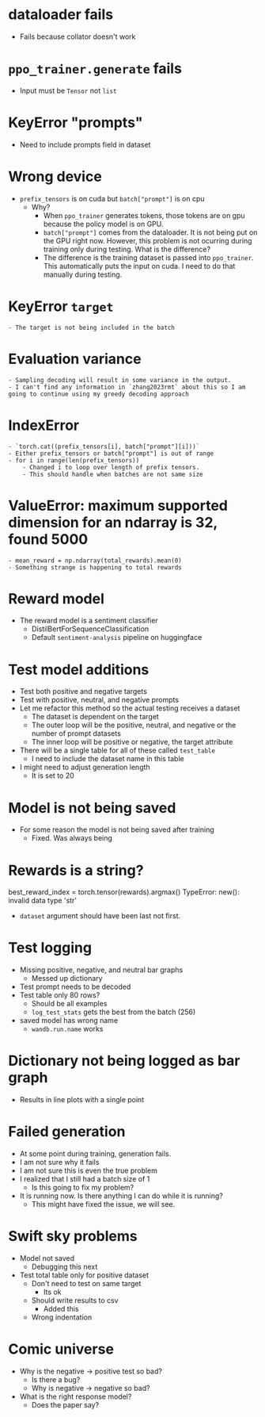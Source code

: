 # dataloader fails
- Fails because collator doesn't work
# `ppo_trainer.generate` fails
- Input must be `Tensor` not `list`
# KeyError "prompts"
- Need to include prompts field in dataset
# Wrong device
- `prefix_tensors` is on cuda but `batch["prompt"]` is on cpu
    - Why?
        - When `ppo_trainer` generates tokens, those tokens are on gpu because the 
            policy model is on GPU. 
        - `batch["prompt"]` comes from the dataloader. It is not being put on the GPU
            right now. However, this problem is not ocurring during training only 
            during testing. What is the difference?
        - The difference is the training dataset is passed into `ppo_trainer`.
            This automatically puts the input on cuda. I need to do that manually during
            testing.
# KeyError `target`
    - The target is not being included in the batch
# Evaluation variance
    - Sampling decoding will result in some variance in the output. 
    - I can't find any information in `zhang2023rmt` about this so I am going to continue using my greedy decoding approach
# IndexError
    - `torch.cat((prefix_tensors[i], batch["prompt"][i]))`
    - Either prefix_tensors or batch["prompt"] is out of range
    - for i in range(len(prefix_tensors))
        - Changed i to loop over length of prefix tensors. 
        - This should handle when batches are not same size
#  ValueError: maximum supported dimension for an ndarray is 32, found 5000
    - mean_reward = np.ndarray(total_rewards).mean(0)
    - Something strange is happening to total rewards
# Reward model
- The reward model is a sentiment classifier
    - DistilBertForSequenceClassification
    - Default `sentiment-analysis` pipeline on huggingface 
# Test model additions
- Test both positive and negative targets
- Test with positive, neutral, and negative prompts
- Let me refactor this method so the actual testing receives a dataset
    - The dataset is dependent on the target
    - The outer loop will be the positive, neutral, and negative or the number of prompt datasets
    - The inner loop will be positive or negative, the target attribute
- There will be a single table for all of these called `test_table`
    - I need to include the dataset name in this table
- I might need to adjust generation length
    - It is set to 20

# Model is not being saved
- For some reason the model is not being saved after training
    - Fixed. Was always being 

# Rewards is a string?
best_reward_index = torch.tensor(rewards).argmax()
TypeError: new(): invalid data type 'str'
- `dataset` argument should have been last not first.

# Test logging
- Missing positive, negative, and neutral bar graphs
    - Messed up dictionary
- Test prompt needs to be decoded
- Test table only 80 rows?
    - Should be all examples
    - `log_test_stats` gets the best from the batch (256)
- saved model has wrong name
    - `wandb.run.name` works 
# Dictionary not being logged as bar graph
- Results in line plots with a single point

# Failed generation
- At some point during training, generation fails.
- I am not sure why it fails
- I am not sure this is even the true problem
- I realized that I still had a batch size of 1
    - Is this going to fix my problem?
- It is running now.
    Is there anything I can do while it is running?
    - This might have fixed the issue, we will see.

# Swift sky problems
- Model not saved
    - Debugging this next
- Test total table only for positive dataset
    - Don't need to test on same target
        - Its ok
    - Should write results to csv
        - Added this
    - Wrong indentation
# Comic universe
- Why is the negative -> positive test so bad?
    - Is there a bug?
    - Why is negative -> negative so bad?
- What is the right response model?
    - Does the paper say?
    
